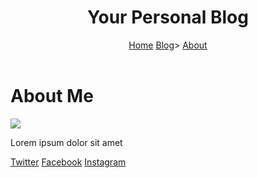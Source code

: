 <title> IntroToComputing-Website-Project </title>
<link rel="stylesheet" href="style.css">
</head>
<body>
<header>
<h1> Your Personal Blog</h1>
<nav>
<a href="#">Home</a> <a href="#">Blog</a>>
<a href="#">About</a>
</nav>
</header>
<main>
<div class="row">
<div class="post-text-box>
<h1>Newest Post</h1>
<section>
<h1>First Post</h1>
<p>Lorem ipsum dolor sit amet</
</section>
</div>
<div class="profile">
<h1>About Me</h1>
<img src="profile-picture.png"> <P> Lorem ipsum dolor sit amet</P>
</div>
</div>
</main> <footer>
<a href="#">Twitter</a>
<a href="#">Facebook</a>
<a href="#">Instagram</a>
</footer>